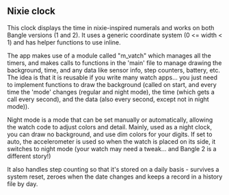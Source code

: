## Nixie clock

This clock displays the time in nixie-inspired numerals and works on both Bangle versions (1 and 2). It uses a generic
coordinate system (0 <= width < 1) and has helper functions to use inline.

The app makes use of a module called "m_vatch" which manages all the timers, and makes calls to functions in the 'main' file
to manage drawing the background, time, and any data like sensor info, step counters, battery, etc. The idea is that it is
reusable if you write many watch apps... you just need to implement functions to draw the background (called on start, and every
time the 'mode' changes (regular and night mode), the time (which gets a call every second), and the data (also every second,
except not in night mode)).

Night mode is a mode that can be set manually or automatically, allowing the watch code to adjust colors and detail. Mainly,
used as a night clock, you can draw no background, and use dim colors for your digits. If set to auto, the accelerometer is used so
when the watch is placed on its side, it switches to night mode (your watch may need a tweak... and Bangle 2 is a different story!)

It also handles step counting so that it's stored on a daily
basis - survives a system reset, zeroes when the date changes and keeps a record in a history file by day.
